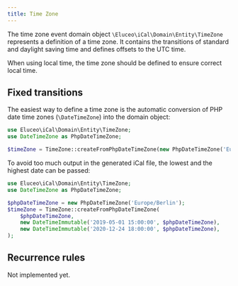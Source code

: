 ```yaml
---
title: Time Zone
---
```


The time zone event domain object `\Eluceo\iCal\Domain\Entity\TimeZone` represents a definition of a time zone.
It contains the transitions of standard and daylight saving time and defines offsets to the UTC time.

When using local time, the time zone should be defined to ensure correct local time.

## Fixed transitions

The easiest way to define a time zone is the automatic conversion of PHP date time zones (`\DateTimeZone`) into the domain object:

```php
use Eluceo\iCal\Domain\Entity\TimeZone;
use DateTimeZone as PhpDateTimeZone;

$timeZone = TimeZone::createFromPhpDateTimeZone(new PhpDateTimeZone('Europe/Berlin'));
```

To avoid too much output in the generated iCal file, the lowest and the highest date can be passed:

```php
use Eluceo\iCal\Domain\Entity\TimeZone;
use DateTimeZone as PhpDateTimeZone;

$phpDateTimeZone = new PhpDateTimeZone('Europe/Berlin');
$timeZone = TimeZone::createFromPhpDateTimeZone(
    $phpDateTimeZone,
    new DateTimeImmutable('2019-05-01 15:00:00', $phpDateTimeZone),
    new DateTimeImmutable('2020-12-24 18:00:00', $phpDateTimeZone),
);
```

## Recurrence rules

Not implemented yet.
